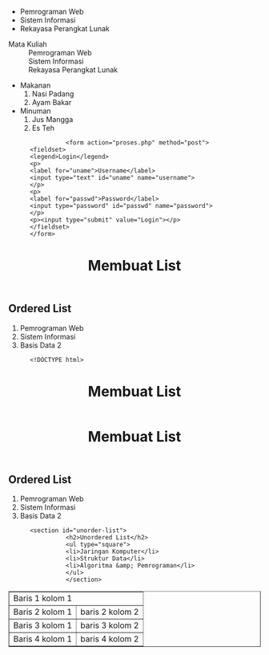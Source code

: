 <ul>
          <li>Pemrograman Web</li>
          <li>Sistem Informasi</li>
          <li>Rekayasa Perangkat Lunak</li>
          </ul>
          

<dl>
    <dt>Mata Kuliah</dt>
    <dd>Pemrograman Web</dd>
     <dd>Sistem Informasi</dd>
     <dd>Rekayasa Perangkat Lunak</dd>
  </dl>

<ul>
<li>Makanan
<ol>
<li>Nasi Padang</li>
<li>Ayam Bakar</li>
</ol>
</li>
<li>Minuman
<ol>
<li>Jus Mangga</li>
<li>Es Teh</li>
</ol>
</li>
</ul>


<table border="1">
          <tr>
          <td colspan="2">Baris 1 kolom 1</td>
          </tr>
          <tr>
          <td>Baris 2 kolom 1</td>
          <td>baris 2 kolom 2</td>
          </tr>
          <tr>
          <td>Baris 3 kolom 1</td>
          <td>baris 3 kolom 2</td>
          </tr>
          <tr>
          <td rowspan="2">Baris 4 kolom 1</td>
          <td>baris 4 kolom 2</td>

                    <form action="proses.php" method="post">
          <fieldset>
          <legend>Login</legend>
          <p>
          <label for="uname">Username</label>
          <input type="text" id="uname" name="username">
          </p>
          <p>
          <label for="passwd">Password</label>
          <input type="password" id="passwd" name="password">
          </p>
          <p><input type="submit" value="Login"></p>
          </fieldset>
          </form>
   
<!DOCTYPE html>
<html lang="en">
<head>
<meta charset="UTF-8">
<meta name="viewport" content="width=device-width, initial-scale=1.0">
<title>HTML Lanjutan</title>
</head>
<body>
<header>
<h1>Membuat List</h1>
</header>
</body>
</html>

<section id="order-list">
          <h2>Ordered List</h2>
          <ol>
          <li>Pemrograman Web</li>
          <li>Sistem Informasi</li>
          <li>Basis Data 2</li>
          </ol>
          </section>

          <!DOCTYPE html>
<html lang="en">
<head>
<meta charset="UTF-8">
<meta name="viewport" content="width=device-width, initial-scale=1.0">
<title>HTML Lanjutan</title>
</head>
<body>
<header>
<h1>Membuat List</h1>
</header>
</body>
</html>


<!DOCTYPE html>
<html lang="en">
<head>
<meta charset="UTF-8">
<meta name="viewport" content="width=device-width, initial-scale=1.0">
<title>HTML Lanjutan</title>
</head>
<body>
<header>
<h1>Membuat List</h1>
</header>
</body>
</html>

<section id="order-list">
          <h2>Ordered List</h2>
          <ol>
          <li>Pemrograman Web</li>
          <li>Sistem Informasi</li>
          <li>Basis Data 2</li>
          </ol>
          </section>

          <section id="unorder-list">
                    <h2>Unordered List</h2>
                    <ul type="square">
                    <li>Jaringan Komputer</li>
                    <li>Struktur Data</li>
                    <li>Algoritma &amp; Pemrograman</li>
                    </ul>
                    </section>
       
